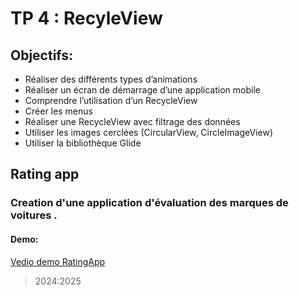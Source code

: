 # TP 4 : RecyleView
## Objectifs:
* Réaliser des différents types d’animations
* Réaliser un écran de démarrage d’une application mobile
* Comprendre l’utilisation d’un RecycleView
* Créer les menus
* Réaliser une RecycleView avec filtrage des données
* Utiliser les images cerclées (CircularView, CircleImageView)
* Utiliser la bibliothèque Glide

## Rating app
### Creation d'une application d'évaluation des marques de voitures .
#### Demo:
[Vedio demo RatingApp](https://github.com/user-attachments/assets/a953d693-a3c3-4e72-ad57-9491109b2c4a
)


>2024:2025


